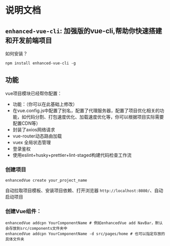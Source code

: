 # 说明文档
## `enhanced-vue-cli`: 加强版的vue-cli,帮助你快速搭建和开发前端项目

如何安装？

```shell
npm install enhanced-vue-cli -g
```

## 功能

vue项目模块已经帮你配置：

* 功能：（你可以在此基础上修改）
* 在vue.config.js中配置了别名，配置了代理服务器，配置了项目优化相关的功能，如代码分割、打包速度优化、加载速度优化等，你可以根据项目实际需要配置CDN等）
* 封装了axios网络请求
* vue-router动态路由加载
* vuex 全局状态管理
* 登录鉴权
* 使用eslint+husky+prettier+lint-staged构建代码检查工作流

### 创建项目

```shell
enhancedVue create your_project_name
```

自动拉取项目模板、安装项目依赖、打开浏览器 `http://localhost:8080/`、自动启动项目

### 创建Vue组件：

````shell
enhancedVue addcpn YourComponentName # 例如enhancedVue add NavBar，默认会存放到src/components文件夹中
enhancedVue addcpn YourComponentName -d src/pages/home # 也可以指定存放的具体文件夹
````


